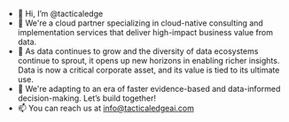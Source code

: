- 👋 Hi, I’m @tacticaledge
- 👀 We're a cloud partner specializing in cloud-native consulting and implementation services that deliver high-impact business value from data. 
- 🌱 As data continues to grow and the diversity of data ecosystems continue to sprout, it opens up new horizons in enabling richer insights. Data is now a critical corporate asset, and its value is tied to its ultimate use.
- 💞️ We're adapting to an era of faster evidence-based and data-informed decision-making. Let’s build together!
- 📫 You can reach us at info@tacticaledgeai.com

<!---
tacticaledge/tacticaledge is a ✨ special ✨ repository because its `README.md` (this file) appears on your GitHub profile.
You can click the Preview link to take a look at your changes.
--->
